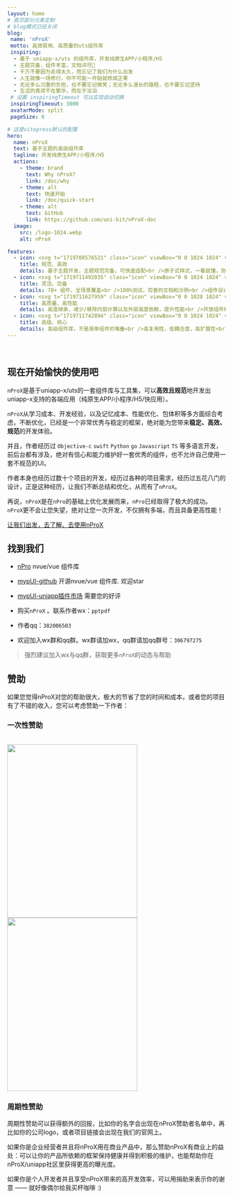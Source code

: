 ```yaml
---
layout: home
# 首页部分元素定制
# blog模式已经关闭
blog:
 name: 'nProX'
 motto: 高效易用、高质量的uts组件库
 inspiring:
  - 基于 uniapp-x/uts 的组件库，开发纯原生APP/小程序/H5
  - 主题完备，组件丰富，文档详尽🎨
  - 千万不要因为走得太久，而忘记了我们为什么出发
  - 人生就像一场修行，你不可能一开始就修成正果
  - 无论多么沉重的负担，也不要忘记微笑；无论多么漫长的路程，也不要忘记坚持
  - 生活的真谛不在繁华，而在于淡泊
 # 设置 inspiringTimeout 可以实现自动切换
 inspiringTimeout: 3000
 avatarMode: split
 pageSize: 6

# 这是vitepress默认的配置
hero:
  name: nProX
  text: 基于主题的高级组件库
  tagline: 开发纯原生APP/小程序/H5
  actions:
    - theme: brand
      text: Why nProX?
      link: /doc/why
    - theme: alt
      text: 快速开始
      link: /doc/quick-start
    - theme: alt
      text: GitHub
      link: https://github.com/uni-kit/nProX-doc
  image:
    src: /logo-1024.webp
    alt: nProX

features:
  - icon: <svg t="1719708576521" class="icon" viewBox="0 0 1024 1024" version="1.1" xmlns="http://www.w3.org/2000/svg" p-id="4531" width="48" height="48"><path d="M490.666667 42.666667m20.266666 0l2.133334 0q20.266667 0 20.266666 20.266666l0 172.8q0 20.266667-20.266666 20.266667l-2.133334 0q-20.266667 0-20.266666-20.266667l0-172.8q0-20.266667 20.266666-20.266666Z" fill="#34A4E8" p-id="4532"></path><path d="M490.666667 789.333333m19.2 0l4.266666 0q19.2 0 19.2 19.2l0 153.6q0 19.2-19.2 19.2l-4.266666 0q-19.2 0-19.2-19.2l0-153.6q0-19.2 19.2-19.2Z" fill="#34A4E8" p-id="4533"></path><path d="M981.452427 491.095325m-0.052499 20.053265l-0.005585 2.133326q-0.052499 20.053265-20.105764 20.000765l-173.226073-0.453506q-20.053265-0.052499-20.000765-20.105764l0.005585-2.133326q0.052499-20.053265 20.105764-20.000765l173.226073 0.453506q20.053265 0.052499 20.000765 20.105764Z" fill="#34A4E8" p-id="4534"></path><path d="M256.079836 490.815404m-0.056 20.053255l-0.005957 2.133325q-0.055999 20.053255-20.109255 19.997256l-173.225991-0.48374q-20.053255-0.055999-19.997256-20.109254l0.005958-2.133325q0.055999-20.053255 20.109254-19.997256l173.225992 0.483739q20.053255 0.055999 19.997255 20.109255Z" fill="#34A4E8" p-id="4535"></path><path d="M320 704m-277.333333 0a277.333333 277.333333 0 1 0 554.666666 0 277.333333 277.333333 0 1 0-554.666666 0Z" fill="#34A4E8" opacity=".5" p-id="4536"></path><path d="M512 554.666667a117.333333 117.333333 0 1 1 117.333333-117.333334A117.546667 117.546667 0 0 1 512 554.666667z m0-192a74.666667 74.666667 0 1 0 74.666667 74.666666A74.666667 74.666667 0 0 0 512 362.666667z" fill="#34A4E8" p-id="4537"></path><path d="M661.333333 704a21.333333 21.333333 0 0 1-21.333333-21.333333 128 128 0 0 0-256 0 21.333333 21.333333 0 0 1-42.666667 0 170.666667 170.666667 0 0 1 341.333334 0 21.333333 21.333333 0 0 1-21.333334 21.333333z" fill="#34A4E8" p-id="4538"></path><path d="M512 917.333333a405.333333 405.333333 0 1 1 405.333333-405.333333 405.333333 405.333333 0 0 1-405.333333 405.333333z m0-764.373333A359.04 359.04 0 1 0 871.04 512 359.466667 359.466667 0 0 0 512 152.96z" fill="#34A4E8" p-id="4539"></path></svg>
    title: 规范、高效
    details: 基于主题开发，主题规范完备，可快速适配<br />原子式样式，一看就懂，协作无忧<br />uts/ts强类型，方便调试、理解与协作<br />主题可拓展、可替换，更可一键换肤<br />设计思想明确，越用越快，越用越爽
  - icon: <svg t="1719711492035" class="icon" viewBox="0 0 1024 1024" version="1.1" xmlns="http://www.w3.org/2000/svg" p-id="5580" width="48" height="48"><path d="M635.865 508.731c0-70.695-55.65-128-123.865-128s-123.865 57.305-123.865 128c0 70.656 55.65 128 123.865 128s123.865-57.344 123.865-128zM512 586.713c-41.55 0-75.46-35.053-75.46-77.982 0-42.93 33.87-77.981 75.46-77.981 41.55 0 75.46 35.052 75.46 77.981 0 42.93-33.87 77.982-75.46 77.982z m-179.358-103.07a24.694 24.694 0 0 0-24.221 25.049c0 13.784 10.91 25.009 24.221 25.009a24.694 24.694 0 0 0 24.183-25.01 24.694 24.694 0 0 0-24.183-25.048zM229.14 508.692c0 13.784 10.87 25.009 24.182 25.009a24.694 24.694 0 0 0 24.221-25.01 24.694 24.694 0 0 0-24.221-25.048 24.694 24.694 0 0 0-24.182 25.049z m-30.878 0c0-50.885-40.172-92.357-89.403-92.357s-89.167 41.511-89.167 92.396c0 50.846 40.173 92.357 89.403 92.357s89.167-41.511 89.167-92.357z m-89.206 42.299c-22.567 0-40.96-18.944-40.96-42.3 0-23.354 18.393-42.338 40.96-42.338 22.607 0 40.96 18.984 40.96 42.339s-18.51 42.299-40.96 42.299z m661.622-17.33c13.39 0 24.182-11.145 24.182-24.97a24.615 24.615 0 0 0-24.182-25.048 24.615 24.615 0 0 0-24.221 25.049c0 13.784 10.83 25.009 24.221 25.009z m-79.32 0a24.694 24.694 0 0 0 24.221-24.97 24.694 24.694 0 0 0-24.221-25.048 24.694 24.694 0 0 0-24.183 25.049c0 13.784 10.87 25.009 24.183 25.009z m223.586-117.366c-49.23 0-89.403 41.512-89.403 92.397 0 50.845 40.172 92.357 89.403 92.357s89.364-41.472 89.364-92.318c0-50.885-40.173-92.357-89.403-92.357z m0 134.696c-22.607 0-40.96-18.944-40.96-42.3 0-23.354 18.353-42.338 40.96-42.338 22.567 0 40.96 18.984 40.96 42.339s-18.393 42.299-40.96 42.299zM512 669.066a24.694 24.694 0 0 0-24.222 25.01c0 13.784 10.91 25.008 24.222 25.008a24.694 24.694 0 0 0 24.222-25.009A24.694 24.694 0 0 0 512 669.065z m0 81.92a24.694 24.694 0 0 0-24.222 25.01c0 13.784 10.91 25.008 24.222 25.008a24.694 24.694 0 0 0 24.222-25.009A24.694 24.694 0 0 0 512 750.985z m0 81.92c-49.23 0-89.403 41.511-89.403 92.396 0 50.846 40.172 92.16 89.403 92.16s89.403-41.511 89.403-92.396c0-50.846-40.172-92.16-89.403-92.16z m0 134.498c-22.607 0-40.96-18.983-40.96-42.338s18.353-42.3 40.96-42.3 40.96 18.945 40.96 42.3c0 23.355-18.353 42.338-40.96 42.338z m0-619.008a24.694 24.694 0 0 0 24.222-25.009A24.694 24.694 0 0 0 512 298.338a24.694 24.694 0 0 0-24.222 25.05c0 13.744 10.91 25.008 24.222 25.008z m0-81.92c13.39 0 24.222-11.224 24.222-25.048A24.615 24.615 0 0 0 512 216.418a24.615 24.615 0 0 0-24.222 25.01c0 13.824 10.831 25.009 24.222 25.009z m0-81.96c49.23 0 89.403-41.51 89.403-92.356C601.403 41.275 561.231 0 512 0s-89.403 41.472-89.403 92.357 40.172 92.16 89.403 92.16z m0-134.498c22.607 0 40.96 18.984 40.96 42.339s-18.353 42.338-40.96 42.338-40.96-18.983-40.96-42.338S489.393 50.018 512 50.018zM368.128 622.12a25.6 25.6 0 0 0 0 35.447c9.492 9.846 24.812 9.846 34.304 0a25.6 25.6 0 0 0 0-35.447 23.67 23.67 0 0 0-34.265 0z m-38.912 100.51c13.39 0 24.182-11.185 24.182-25.01a24.615 24.615 0 0 0-24.182-25.009 24.615 24.615 0 0 0-24.222 25.01c0 13.784 10.831 25.009 24.222 25.009zM163.958 737.83a94.444 94.444 0 0 0 0 130.521c34.895 36.076 91.372 36.076 126.307 0a94.444 94.444 0 0 0 0-130.52 87.591 87.591 0 0 0-126.307 0z m92.003 95.311a39.857 39.857 0 0 1-57.699 0 43.166 43.166 0 0 1 0-59.628 39.857 39.857 0 0 1 57.699 0 43.166 43.166 0 0 1 0 59.628z m438.823-488.29c13.39 0 24.222-11.225 24.222-25.01a24.615 24.615 0 0 0-24.222-25.048 24.615 24.615 0 0 0-24.182 25.048c0 13.785 10.83 25.01 24.182 25.01z m-55.887 57.738c13.391 0 24.222-11.186 24.222-25.01a24.615 24.615 0 0 0-24.222-25.009 24.615 24.615 0 0 0-24.182 25.01c0 13.784 10.83 25.009 24.182 25.009z m221.145-122.96a94.444 94.444 0 0 0 0-130.52 87.237 87.237 0 0 0-126.307 0 94.444 94.444 0 0 0 0 130.52 87.434 87.434 0 0 0 126.307 0z m-92.003-95.31a39.857 39.857 0 0 1 57.699 0 43.166 43.166 0 0 1 0 59.668 39.857 39.857 0 0 1-57.699 0 43.166 43.166 0 0 1 0-59.629z m-73.255 538.348c13.39 0 24.222-11.185 24.222-25.009a24.615 24.615 0 0 0-24.222-25.01 24.615 24.615 0 0 0-24.182 25.01c0 13.785 10.83 25.01 24.182 25.01z m-73.02-100.51a25.6 25.6 0 0 0 0 35.447c9.453 9.846 24.813 9.846 34.266 0a25.6 25.6 0 0 0 0-35.446 23.67 23.67 0 0 0-34.265 0z m111.971 115.713a94.444 94.444 0 0 0 0 130.52c34.895 36.077 91.373 36.077 126.307 0a94.444 94.444 0 0 0 0-130.52 87.591 87.591 0 0 0-126.307 0z m92.2 95.31a39.857 39.857 0 0 1-57.699 0 43.166 43.166 0 0 1 0-59.628 39.857 39.857 0 0 1 57.699 0 43.166 43.166 0 0 1 0 59.629zM385.103 402.59c13.39 0 24.182-11.186 24.182-25.01a24.615 24.615 0 0 0-24.182-25.009 24.615 24.615 0 0 0-24.222 25.01c0 13.784 10.831 25.009 24.222 25.009z m-55.926-57.738c13.39 0 24.221-11.225 24.221-25.01a24.615 24.615 0 0 0-24.182-25.048 24.615 24.615 0 0 0-24.222 25.048c0 13.785 10.831 25.01 24.222 25.01z m-38.912-65.26a94.444 94.444 0 0 0 0-130.521 87.237 87.237 0 0 0-126.307 0 94.444 94.444 0 0 0 0 130.52c34.698 35.84 91.372 35.84 126.307 0z m-92.2-95.311a39.857 39.857 0 0 1 57.699 0 43.166 43.166 0 0 1 0 59.667 39.857 39.857 0 0 1-57.699 0 43.166 43.166 0 0 1 0-59.628z" fill="#F47A40" p-id="5581"></path></svg>
    title: 灵活、完备
    details: 70+ 组件，全场景覆盖<br />100%测试，完善的文档和示例<br />组件设计灵活完备，更开放了所有可配置的属性，可随意定制<br />快速开发与灵活适配把握到位，自由随心所欲<br />更多模板与场景案例，满足各种需求
  - icon: <svg t="1719711627959" class="icon" viewBox="0 0 1028 1024" version="1.1" xmlns="http://www.w3.org/2000/svg" p-id="16263" width="48" height="48"><path d="M186.584663 619.936417c-74.329292 73.189221-193.067256 330.013068-150.543445 371.883627 62.891135 61.917498 274.465819-33.952475 369.990443-129.472939 88.014303-88.010142 121.47996-223.541267 58.61379-271.948509-152.524006-117.456425-278.060787 29.537821-278.060788 29.537821z" fill="#D0000E" opacity=".4" p-id="16264"></path><path d="M367.298378 652.748822c35.254819 33.428209 20.750122 107.89897-32.400481 166.346325-53.150603 58.426551-124.829438 78.71482-160.09674 45.261645-35.254819-33.419888-20.750122-107.890648 32.400481-166.317199 53.154764-58.434873 124.829438-78.689855 160.09674-45.290771z" fill="#D0000E" opacity=".4" p-id="16265"></path><path d="M609.347073 619.262361l8.979098 5.275948s38.51692 135.090076 10.377141 188.993791c-32.433768 62.079771-148.134317 142.721061-198.455547 160.159152-39.873354 13.838962 35.658421-141.410396 0.832169-245.027858l178.267139-109.401033z" fill="#98C2D9" p-id="16266"></path><path d="M635.023632 705.462536s-78.211358 77.341742-195.896629 119.761532c0 0 2.255177-27.11205 1.127589-42.731853-1.127588-15.619803 0-6.96525 0-6.965251l194.76904-70.064428z" fill="#3F3F3F" p-id="16267"></path><path d="M366.923902 389.117836l4.481228-10.576861s-138.214869-19.967883-191.536067 15.544907c-53.33368 35.516952-224.59396 221.053083-86.820141 204.742581 137.786302-16.310503 169.33381-17.820889 169.333811-17.820889l104.541169-191.889738z" fill="#BDE8FF" p-id="16268"></path><path d="M402.56568 790.947047s251.477164-40.934369 455.724604-253.470208c166.163248-172.907974 138.306407-375.957091 122.141533-445.663687 0 0-7.50616-29.271527-41.134089-34.514189C421.676429-23.529565 233.423268 600.571856 233.423268 600.571856s-16.884699 77.258525 41.550174 135.697559c70.455547 70.451386 127.592237 54.677632 127.592238 54.677632z" fill="#98C2D9" p-id="16269"></path><path d="M451.255859 779.538016c-217.091961-25.418587-203.639957-219.226473-203.639957-219.226473h-0.004161c-9.632351 25.168937-14.188473 40.260313-14.188473 40.260313s-16.884699 77.258525 41.550174 135.697559c70.455547 70.451386 127.592237 54.685954 127.592238 54.685953s18.1704-2.966681 48.690179-11.417352z" fill="#3F3F3F" p-id="16270"></path><path d="M939.297728 57.294802C421.676429-23.529565 233.423268 600.571856 233.423268 600.571856s-16.884699 77.258525 41.550174 135.697559a264.650392 264.650392 0 0 0 14.895817 13.78071c41.404544-9.753015 82.900627 19.447778 124.159542 3.819654 315.945259-119.690797 589.499854-485.241621 549.97601-686.018919-6.008257-4.797451-14.0262-8.891721-24.707083-10.556058z" fill="#BDE8FF" p-id="16271"></path><path d="M516.755843 249.259435c-79.775835 78.644085-128.19556 177.464096-105.177778 198.189253 20.042779 23.791698 95.953191-46.181192 174.035562-126.285733 78.361148-80.304262 106.546696-118.571531 85.63014-139.65452-19.797289-21.686311-75.552579-12.216234-154.487924 67.751z" fill="#FFFFFF" p-id="16272"></path><path d="M487.001658 530.7654s-75.594188 154.787504-183.538927 230.115398c0 0-23.5046-14.479732-32.412963-27.898449l215.95189-202.216949z" fill="#3F3F3F" p-id="16273"></path><path d="M483.348438 521.807106c12.224555 12.09973-3.99857 48.328186-77.757826 122.882164-73.763417 74.553977-143.465852 125.18311-155.690407 113.083379-12.228716-12.09973 37.651464-82.338914 111.41072-156.892891 73.763417-74.553977 109.808796-91.164061 122.037513-79.072652z" fill="#BDE8FF" p-id="16274"></path><path d="M483.348438 521.807106c12.224555 12.09973-3.99857 48.328186-77.757826 122.882164-73.763417 74.553977-143.465852 125.18311-155.690407 113.083379-12.228716-12.09973 37.651464-82.338914 111.41072-156.892891 73.763417-74.553977 109.808796-91.164061 122.037513-79.072652z" fill="#BDE8FF" opacity=".23" p-id="16275"></path><path d="M939.31021 57.294802c-110.104216-17.192602-205.295972-2.475701-286.952508 31.326984 43.439196 142.267529 164.349121 250.707408 313.569418 276.175926 41.633391-118.22202 25.418587-225.958717 14.513019-272.988721 0.004161 0-7.501999-29.267367-41.129929-34.514189z" fill="#00C4FF" opacity=".5" p-id="16276"></path></svg>
    title: 高质量、高性能
    details: 高度继承，减少/移除内部计算以及外部高度依赖，提升性能<br />开放组件刷新时机，用户可控，贴合实际生产<br />更少层级嵌套，更少DOM节点，更少计算<br />初始化动画效果，提升用户体验
  - icon: <svg t="1719711742894" class="icon" viewBox="0 0 1024 1024" version="1.1" xmlns="http://www.w3.org/2000/svg" p-id="23329" width="48" height="48"><path d="M511 493c-198.27 0-359 160.73-359 359h718c0-198.27-160.73-359-359-359z" fill="#FF9997" p-id="23330"></path><path d="M942.3 334.81a70.94 70.94 0 0 0-53.85-25A69.48 69.48 0 0 0 846 324.39L724.85 416.9a7.57 7.57 0 0 1-4.75 1.66 8.43 8.43 0 0 1-7.5-4.84L576.46 136.44a70.36 70.36 0 0 0-126.6 0L313.7 413.72a8.4 8.4 0 0 1-7.47 4.84 7.6 7.6 0 0 1-4.74-1.65L180.36 324.4a69.5 69.5 0 0 0-42.48-14.59 70.9 70.9 0 0 0-53.85 25c-13.69 16-19.41 36.47-16.11 57.65l68.26 436.27a71.61 71.61 0 0 0 23.71 43A70.26 70.26 0 0 0 206 889h614.38a70.26 70.26 0 0 0 46.06-17.26 71.62 71.62 0 0 0 23.71-43l14.94-95.46 17.51-111.93 35.82-228.9a70.58 70.58 0 0 0-16.12-57.64z m-811 40.5a9 9 0 0 1 6.54-3.23 7.5 7.5 0 0 1 4.67 1.8l121.2 92.52a70.24 70.24 0 0 0 105.88-25.23l136.17-277.28a7.87 7.87 0 0 1 7.39-4.81 8 8 0 0 1 7.42 4.83l136.15 277.3a70.3 70.3 0 0 0 63.38 39.62 69.58 69.58 0 0 0 42.53-14.43l121.17-92.53a7.47 7.47 0 0 1 4.65-1.79 9 9 0 0 1 6.55 3.23 8.86 8.86 0 0 1 1.89 7.53l-35.81 228.89-17.51 111.95-14.94 95.48a8.58 8.58 0 0 1-8.25 7.57H206a8.59 8.59 0 0 1-8.25-7.6l-68.31-436.28a8.71 8.71 0 0 1 1.9-7.54z" fill="#FF5C50" p-id="23331"></path><path d="M351 664m32 0l256 0q32 0 32 32l0 0q0 32-32 32l-256 0q-32 0-32-32l0 0q0-32 32-32Z" fill="#FF5C50" p-id="23332"></path></svg>
    title: 高级、核心
    details: 高级组件库，不是简单组件的堆叠<br />高复用性，低耦合度，高扩展性<br />高可维护性，高可扩展性，高可定制性<br />跟手抽屉、动态notice、全方位弹窗、自定义swiper、画廊、按需渲染、拖拽等，优秀绝伦，绝无仅有
---
```

<p>&nbsp; </p> 

## 现在开始愉快的使用吧

`nProX`是基于uniapp-x/uts的一套组件库与工具集，可以**高效且规范**地开发出uniapp-x支持的各端应用（纯原生APP/小程序/H5/快应用）。

`nProX`从学习成本、开发经验，以及记忆成本、性能优化、包体积等多方面综合考虑，不断优化，已经是一个非常优秀与稳定的框架，绝对能为您带来**稳定、高效、规范**的开发体验。

并且，作者经历过 `Objective-c` `swift` `Python` `go` `Javascript` `TS` 等多语言开发，前后台都有涉及，绝对有信心和能力维护好一套优秀的组件，也不允许自己使用一套不规范的UI。

作者本身也经历过数十个项目的开发，经历过各种的项目需求，经历过五花八门的设计，正是这种经历，让我们不断总结和优化，从而有了`nProX`。

再说，`nProX`是在`nPro`的基础上优化发展而来，`nPro`已经取得了极大的成功。`nProX`更不会让您失望，绝对让您一次开发，不仅拥有多端，而且具备更高性能！

<a href="/doc/why">让我们出发，去了解、去使用nProX</a>

## 找到我们

- [nPro](https://ext.dcloud.net.cn/plugin?id=5169) nvue/vue 组件库

- [mypUI-github](https://github.com/wakaryry/mypUI) 开源nvue/vue 组件库. 欢迎star

- [mypUI-uniapp插件市场](https://ext.dcloud.net.cn/plugin?id=2190) 需要您的好评

- 购买`nProX` 。联系作者wx：`pptpdf`

- 作者qq：`382006503`

- 欢迎加入wx群和qq群。wx群请加wx，qq群请加qq群号：`306797275`

> 强烈建议加入wx与qq群，获取更多`nProX`的动态与帮助

## 赞助

<p>如果您觉得nProX对您的帮助很大，极大的节省了您的时间和成本，或者您的项目有了不错的收入，您可以考虑赞助一下作者：</p>

### 一次性赞助
<br />

<div style="display:flex;flex-direction:row;flex-wrap:wrap;">
	<img src="/assets/pay_ali_68.png" style="width:300px;height:400px;"></img>
	<img src="/assets/pay_wx_68.png" style="width:300px;height:400px;"></img>
</div>

### 周期性赞助

周期性赞助可以获得额外的回报，比如你的名字会出现在nProX赞助者名单中，再比如你的公司logo，或者项目链接会出现在我们的官网上。

如果你是企业经营者并且将nProX用在商业产品中，那么赞助nProX有商业上的益处：可以让你的产品所依赖的框架保持健康并得到积极的维护，也能帮助你在nProX/uniapp社区里获得更高的曝光度。

如果你是个人开发者并且享受nProX带来的高开发效率，可以用捐助来表示你的谢意 —— 就好像偶尔给我买杯咖啡 :)

<style>
:root {
  --vp-home-hero-name-color: transparent;
  --vp-home-hero-name-background: -webkit-linear-gradient(120deg, #bd34fe 30%, #41d1ff);

  --vp-home-hero-image-background-image: linear-gradient(-45deg, #bd34fe 50%, #47caff 50%);
  --vp-home-hero-image-filter: blur(44px);

  --vp-c-default-soft: transparent;
}

@media (min-width: 640px) {
  :root {
    --vp-home-hero-image-filter: blur(56px);
  }
}

@media (min-width: 960px) {
  :root {
    --vp-home-hero-image-filter: blur(68px);
  }
}
</style>
